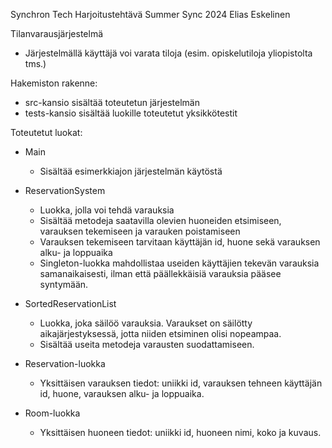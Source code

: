 Synchron Tech Harjoitustehtävä
Summer Sync 2024
Elias Eskelinen

Tilanvarausjärjestelmä
- Järjestelmällä käyttäjä voi varata tiloja (esim. opiskelutiloja yliopistolta tms.)

Hakemiston rakenne: 
- src-kansio sisältää toteutetun järjestelmän
- tests-kansio sisältää luokille toteutetut yksikkötestit

Toteutetut luokat: 
- Main
    - Sisältää esimerkkiajon järjestelmän käytöstä

- ReservationSystem
    - Luokka, jolla voi tehdä varauksia
    - Sisältää metodeja saatavilla olevien huoneiden etsimiseen, varauksen tekemiseen ja varauken poistamiseen
    - Varauksen tekemiseen tarvitaan käyttäjän id, huone sekä varauksen alku- ja loppuaika
    - Singleton-luokka mahdollistaa useiden käyttäjien tekevän varauksia samanaikaisesti, ilman että päällekkäisiä varauksia pääsee syntymään. 

- SortedReservationList
    - Luokka, joka säilöö varauksia. Varaukset on säilötty aikajärjestyksessä, jotta niiden etsiminen olisi nopeampaa. 
    - Sisältää useita metodeja varausten suodattamiseen.

- Reservation-luokka
    - Yksittäisen varauksen tiedot: uniikki id, varauksen tehneen käyttäjän id, huone, varauksen alku- ja loppuaika.
    
- Room-luokka
    - Yksittäisen huoneen tiedot: uniikki id, huoneen nimi, koko ja kuvaus.



